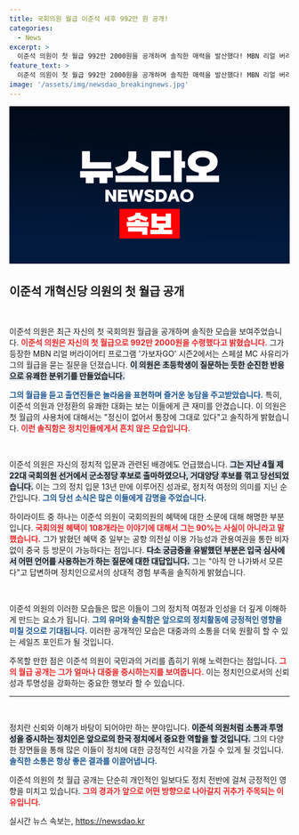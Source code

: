 ```yaml
---
title: 국회의원 월급 이준석 세후 992만 원 공개!
categories:
  - News
excerpt: >
  이준석 의원이 첫 월급 992만 2000원을 공개하며 솔직한 매력을 발산했다! MBN 리얼 버라이어티 가보자GO에서의 유쾌한 에피소드를 놓치지 마세요!
feature_text: >
  이준석 의원이 첫 월급 992만 2000원을 공개하며 솔직한 매력을 발산했다! MBN 리얼 버라이어티 가보자GO에서의 유쾌한 에피소드를 놓치지 마세요!
image: '/assets/img/newsdao_breakingnews.jpg'
---
```


<p><img src="/assets/img/newsdao_breakingnews.jpg" alt="cryptoinkorea 속보" /></p>

<h2 data-ke-size="size26">이준석 개혁신당 의원의 첫 월급 공개</h2>

<p data-ke-size="size16">&nbsp;</p>

<p>이준석 의원은 최근 자신의 첫 국회의원 월급을 공개하며 솔직한 모습을 보여주었습니다. <b><span style="color: #ee2323;">이준석 의원은 자신의 첫 월급으로 992만 2000원을 수령했다고 밝혔습니다.</span></b> 그가 등장한 MBN 리얼 버라이어티 프로그램 '가보자GO' 시즌2에서는 스페셜 MC 사유리가 그의 월급을 묻는 질문을 던졌습니다. <b><span style="background-color: #21538527;">이 의원은 초등학생이 질문하는 듯한 순진한 반응으로 유쾌한 분위기를 만들었습니다.</span></b></p>

<p><b><span style="color: #1a5490;">그의 월급을 듣고 출연진들은 놀라움을 표현하며 즐거운 농담을 주고받았습니다.</span></b> 특히, 이준석 의원과 안정환의 유쾌한 대화는 보는 이들에게 큰 재미를 안겼습니다. 이 의원은 첫 월급의 사용처에 대해서는 "정신이 없어서 통장에 그대로 있다"고 솔직하게 밝혔습니다. <b><span style="color: #ee2323;">이런 솔직함은 정치인들에게서 흔치 않은 모습입니다.</span></b></p>

<p data-ke-size="size16">&nbsp;</p>

<p>이준석 의원은 자신의 정치적 입문과 관련된 배경에도 언급했습니다. <b><span style="background-color: #21538527;">그는 지난 4월 제22대 국회의원 선거에서 군소정당 후보로 출마하였으나, 거대양당 후보를 꺾고 당선되었습니다.</span></b> 이는 그의 정치 입문 13년 만에 이루어진 성과로, 정치적 여정의 의미를 지닌 순간입니다. <b><span style="color: #1a5490;">그의 당선 소식은 많은 이들에게 감명을 주었습니다.</span></b></p>

<p>하이라이트 중 하나는 이준석 의원이 국회의원의 혜택에 대한 소문에 대해 해명한 부분입니다. <b><span style="color: #ee2323;">국회의원 혜택이 108개라는 이야기에 대해서 그는 90%는 사실이 아니라고 말했습니다.</span></b> 그가 밝혔던 혜택 중 일부는 공항 의전실 이용 가능성과 관용여권을 통한 비자 없이 중국 등 방문이 가능하다는 점입니다. <b><span style="background-color: #21538527;">다소 궁금증을 유발했던 부분은 입국 심사에서 어떤 언어를 사용하는가 하는 질문에 대한 대답입니다.</span></b> 그는 "아직 안 나가봐서 모른다"고 답변하며 정치인으로서의 상대적 경험 부족을 솔직하게 밝혔습니다.</p>

<p data-ke-size="size16">&nbsp;</p>

<p>이준석 의원의 이러한 모습들은 많은 이들이 그의 정치적 여정과 인성을 더 깊게 이해하게 만드는 요소가 됩니다. <b><span style="color: #1a5490;">그의 유머와 솔직함은 앞으로의 정치활동에 긍정적인 영향을 미칠 것으로 기대됩니다.</span></b> 이러한 공개적인 모습은 대중과의 소통을 더욱 원활히 할 수 있는 세일즈 포인트가 될 것입니다.</p>

<p>주목할 만한 점은 이준석 의원이 국민과의 거리를 좁히기 위해 노력한다는 점입니다. <b><span style="color: #ee2323;">그의 월급 공개는 그가 얼마나 대중을 중시하는지를 보여줍니다.</span></b> 이는 정치인으로서의 신뢰성과 투명성을 강화하는 중요한 행보라 할 수 있습니다.</p>

<hr>

<p data-ke-size="size16">&nbsp;</p>

<p>정치란 신뢰와 이해가 바탕이 되어야만 하는 분야입니다. <b><span style="background-color: #21538527;">이준석 의원처럼 소통과 투명성을 중시하는 정치인은 앞으로의 한국 정치에서 중요한 역할을 할 것입니다.</span></b> 그의 다양한 장면들을 통해 많은 이들이 정치에 대한 긍정적인 시각을 가질 수 있게 될 것입니다. <b><span style="color: #1a5490;">솔직한 소통은 항상 좋은 결과를 이끌어냅니다.</span></b> </p>

<p>이준석 의원의 첫 월급 공개는 단순히 개인적인 일보다도 정치 전반에 걸쳐 긍정적인 영향을 미치고 있습니다. <b><span style="color: #ee2323;">그의 경과가 앞으로 어떤 방향으로 나아갈지 귀추가 주목되는 이유입니다.</span></b></p>
실시간 뉴스 속보는, <a href="https://newsdao.kr" rel="dofollow">https://newsdao.kr</a>


